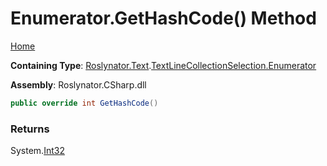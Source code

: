 <a name="_top"></a>

# Enumerator\.GetHashCode\(\) Method

[Home](../../../../../README.md#_top)

**Containing Type**: [Roslynator.Text](../../../README.md#_top)\.[TextLineCollectionSelection.Enumerator](../README.md#_top)

**Assembly**: Roslynator\.CSharp\.dll

```csharp
public override int GetHashCode()
```

### Returns

System\.[Int32](https://docs.microsoft.com/en-us/dotnet/api/system.int32)

